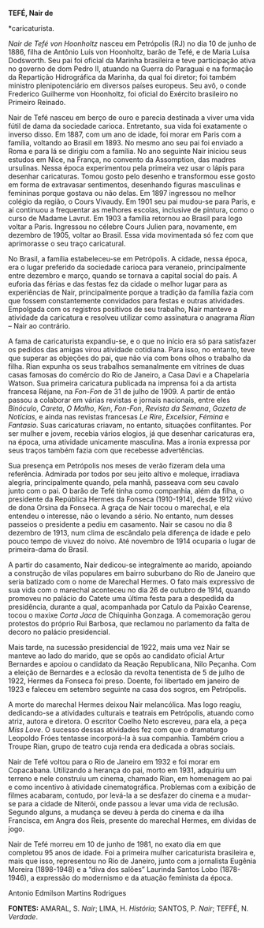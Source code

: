 **TEFÉ, Nair de**

\*caricaturista.

*Nair de Tefé von Hoonholtz* nasceu em Petrópolis (RJ) no dia 10 de
junho de 1886, filha de Antônio Luís von Hoonholtz, barão de Tefé, e de
Maria Luísa Dodsworth. Seu pai foi oficial da Marinha brasileira e teve
participação ativa no governo de dom Pedro II, atuando na Guerra do
Paraguai e na formação da Repartição Hidrográfica da Marinha, da qual
foi diretor; foi também ministro plenipotenciário em diversos países
europeus. Seu avô, o conde Frederico Guilherme von Hoonholtz, foi
oficial do Exército brasileiro no Primeiro Reinado.

Nair de Tefé nasceu em berço de ouro e parecia destinada a viver uma
vida fútil de dama da sociedade carioca. Entretanto, sua vida foi
exatamente o inverso disso. Em 1887, com um ano de idade, foi morar em
Paris com a família, voltando ao Brasil em 1893. No mesmo ano seu pai
foi enviado a Roma e para lá se dirigiu com a família. No ano seguinte
Nair iniciou seus estudos em Nice, na França, no convento da Assomption,
das madres ursulinas. Nessa época experimentou pela primeira vez usar o
lápis para desenhar caricaturas. Tomou gosto pelo desenho e transformou
esse gosto em forma de extravasar sentimentos, desenhando figuras
masculinas e femininas porque gostava ou não delas. Em 1897 ingressou no
melhor colégio da região, o Cours Vivaudy. Em 1901 seu pai mudou-se para
Paris, e aí continuou a frequentar as melhores escolas, inclusive de
pintura, como o curso de Madame Lavrut. Em 1903 a família retornou ao
Brasil para logo voltar a Paris. Ingressou no célebre Cours Julien para,
novamente, em dezembro de 1905, voltar ao Brasil. Essa vida movimentada
só fez com que aprimorasse o seu traço caricatural.

No Brasil, a família estabeleceu-se em Petrópolis. A cidade, nessa
época, era o lugar preferido da sociedade carioca para veraneio,
principalmente entre dezembro e março, quando se tornava a capital
social do país. A euforia das férias e das festas fez da cidade o melhor
lugar para as experiências de Nair, principalmente porque a tradição da
família fazia com que fossem constantemente convidados para festas e
outras atividades. Empolgada com os registros positivos de seu trabalho,
Nair manteve a atividade da caricatura e resolveu utilizar como
assinatura o anagrama *Rian* – Nair ao contrário.

A fama de caricaturista expandiu-se, e o que no início era só para
satisfazer os pedidos das amigas virou atividade cotidiana. Para isso,
no entanto, teve que superar as objeções do pai, que não via com bons
olhos o trabalho da filha. Rian expunha os seus trabalhos semanalmente
em vitrines de duas casas famosas do comércio do Rio de Janeiro, a Casa
Davi e a Chapelaria Watson. Sua primeira caricatura publicada na
imprensa foi a da artista francesa Réjane, na *Fon-Fon* de 31 de julho
de 1909. A partir de então passou a colaborar em várias revistas e
jornais nacionais, entre eles *Binóculo*, *Careta*, *O Malho*, *Ken*,
*Fon-Fon*, *Revista da Semana*, *Gazeta de Notícias*, e ainda nas
revistas francesas *Le Rire*, *Excelsior*, *Fémina* e *Fantasio*. Suas
caricaturas criavam, no entanto, situações conflitantes. Por ser mulher
e jovem, recebia vários elogios, já que desenhar caricaturas era, na
época, uma atividade unicamente masculina. Mas a ironia expressa por
seus traços também fazia com que recebesse advertências.

Sua presença em Petrópolis nos meses de verão fizeram dela uma
referência. Admirada por todos por seu jeito altivo e moleque, irradiava
alegria, principalmente quando, pela manhã, passeava com seu cavalo
junto com o pai. O barão de Tefé tinha como companhia, além da filha, o
presidente da República Hermes da Fonseca (1910-1914), desde 1912 viúvo
de dona Orsina da Fonseca. A graça de Nair tocou o marechal, e ela
entendeu o interesse, não o levando a sério. No entanto, num desses
passeios o presidente a pediu em casamento. Nair se casou no dia 8
dezembro de 1913, num clima de escândalo pela diferença de idade e pelo
pouco tempo de viuvez do noivo. Até novembro de 1914 ocuparia o lugar de
primeira-dama do Brasil.

A partir do casamento, Nair dedicou-se integralmente ao marido, apoiando
a construção de vilas populares em bairro suburbano do Rio de Janeiro
que seria batizado com o nome de Marechal Hermes. O fato mais expressivo
de sua vida com o marechal aconteceu no dia 26 de outubro de 1914,
quando promoveu no palácio do Catete uma última festa para a despedida
da presidência, durante a qual, acompanhada por Catulo da Paixão
Cearense, tocou o maxixe *Corta Jaca* de Chiquinha Gonzaga. A
comemoração gerou protestos do próprio Rui Barbosa, que reclamou no
parlamento da falta de decoro no palácio presidencial.

Mais tarde, na sucessão presidencial de 1922, mais uma vez Nair se
manteve ao lado do marido, que se opôs ao candidato oficial Artur
Bernardes e apoiou o candidato da Reação Republicana, Nilo Peçanha. Com
a eleição de Bernardes e a eclosão da revolta tenentista de 5 de julho
de 1922, Hermes da Fonseca foi preso. Doente, foi libertado em janeiro
de 1923 e faleceu em setembro seguinte na casa dos sogros, em
Petrópolis.

A morte do marechal Hermes deixou Nair melancólica. Mas logo reagiu,
dedicando-se a atividades culturais e teatrais em Petrópolis, atuando
como atriz, autora e diretora. O escritor Coelho Neto escreveu, para
ela, a peça *Miss Love*. O sucesso dessas atividades fez com que o
dramaturgo Leopoldo Fróes tentasse incorporá-la à sua companhia. Também
criou a Troupe Rian, grupo de teatro cuja renda era dedicada a obras
sociais.

Nair de Tefé voltou para o Rio de Janeiro em 1932 e foi morar em
Copacabana. Utilizando a herança do pai, morto em 1931, adquiriu um
terreno e nele construiu um cinema, chamado Rian, em homenagem ao pai e
como incentivo à atividade cinematográfica. Problemas com a exibição de
filmes acabaram, contudo, por levá-la a se desfazer do cinema e a
mudar-se para a cidade de Niterói, onde passou a levar uma vida de
reclusão. Segundo alguns, a mudança se deveu à perda do cinema e da ilha
Francisca, em Angra dos Reis, presente do marechal Hermes, em dívidas de
jogo.

Nair de Tefé morreu em 10 de junho de 1981, no exato dia em que
completou 95 anos de idade. Foi a primeira mulher caricaturista
brasileira e, mais que isso, representou no Rio de Janeiro, junto com a
jornalista Eugênia Moreira (1898-1948) e a “diva dos salões” Laurinda
Santos Lobo (1878-1946), a expressão do modernismo e da atuação
feminista da época.

Antonio Edmilson Martins Rodrigues

**FONTES:** AMARAL, S. *Nair*; LIMA, H. *História*; SANTOS, P. *Nair*;
TEFFÉ, N. *Verdade*.
